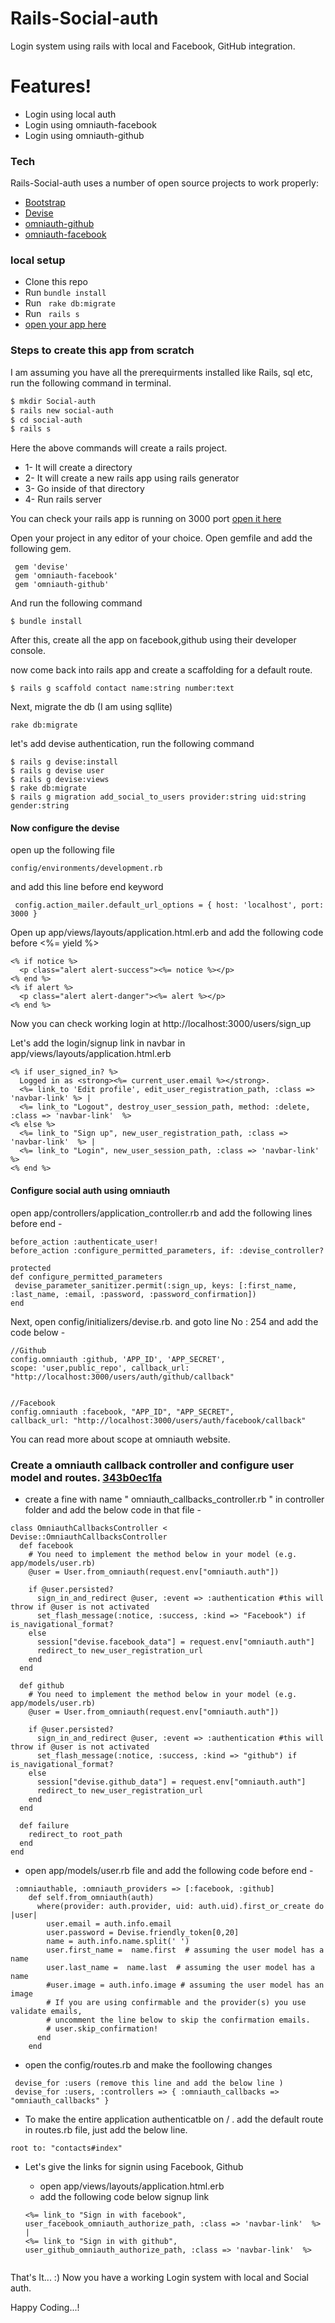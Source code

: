 # Rails-Social-auth
Login system using rails with local and Facebook, GitHub integration.

#  Features!

  - Login using local auth
  - Login using omniauth-facebook
  - Login using omniauth-github
  
### Tech

Rails-Social-auth uses a number of open source projects to work properly:

* [Bootstrap](http://getbootstrap.com/)
* [Devise](https://github.com/plataformatec/devise)
* [omniauth-github](https://github.com/intridea/omniauth-github) 
* [omniauth-facebook](https://github.com/mkdynamic/omniauth-facebook)

### local setup
 - Clone this repo
 - Run ```bundle install```
 - Run ``` rake db:migrate```
 - Run ``` rails s```
 - [open your app here](https://localhost:3000)



### Steps to create this app from scratch

I am assuming you have all the prerequirments installed like Rails, sql etc, run the following command in terminal.

```sh
$ mkdir Social-auth
$ rails new social-auth
$ cd social-auth
$ rails s


```
Here the above commands will create a rails project.

- 1- It will create a directory
- 2- It will create a new rails app using rails generator
- 3- Go inside of that directory
- 4- Run rails server

You can check your rails app is running on 3000 port [open it here](https://localhost:3000)

Open your project in any editor of your choice.
Open gemfile and add the following gem.

```
 gem 'devise'
 gem 'omniauth-facebook'
 gem 'omniauth-github'
```
And run the following  command

```
$ bundle install
```

After this, create all the app on facebook,github using their developer console.

now come back into rails app and create a scaffolding for a default route.

```
$ rails g scaffold contact name:string number:text 
```
Next, migrate the db (I am using sqllite)
```
rake db:migrate
```
let's add devise authentication, run the following command 

```
$ rails g devise:install
$ rails g devise user
$ rails g devise:views
$ rake db:migrate
$ rails g migration add_social_to_users provider:string uid:string gender:string
```
#### Now configure the devise
open up the following file 
```
config/environments/development.rb
```
and add this line before end keyword

```
 config.action_mailer.default_url_options = { host: 'localhost', port: 3000 }
```
 Open up app/views/layouts/application.html.erb and add the following code before <%= yield %> 

```
<% if notice %>
  <p class="alert alert-success"><%= notice %></p>
<% end %>
<% if alert %>
  <p class="alert alert-danger"><%= alert %></p>
<% end %>
```

Now you can check working login at  http://localhost:3000/users/sign_up 

Let's add the login/signup link in navbar in app/views/layouts/application.html.erb 

```
<% if user_signed_in? %>
  Logged in as <strong><%= current_user.email %></strong>.
  <%= link_to 'Edit profile', edit_user_registration_path, :class => 'navbar-link' %> |
  <%= link_to "Logout", destroy_user_session_path, method: :delete, :class => 'navbar-link'  %>
<% else %>
  <%= link_to "Sign up", new_user_registration_path, :class => 'navbar-link'  %> |
  <%= link_to "Login", new_user_session_path, :class => 'navbar-link'  %>
<% end %>
```

#### Configure social auth using omniauth

open app/controllers/application_controller.rb and add the following lines before end -

```
before_action :authenticate_user!
before_action :configure_permitted_parameters, if: :devise_controller?
 
protected
def configure_permitted_parameters
 devise_parameter_sanitizer.permit(:sign_up, keys: [:first_name, :last_name, :email, :password, :password_confirmation])
end
```

Next, open config/initializers/devise.rb. and goto line No : 254 and add the code below -

```
//Github
config.omniauth :github, 'APP_ID', 'APP_SECRET',
scope: 'user,public_repo', callback_url: "http://localhost:3000/users/auth/github/callback"


//Facebook
config.omniauth :facebook, "APP_ID", "APP_SECRET",
callback_url: "http://localhost:3000/users/auth/facebook/callback"

```
You can read more about scope at omniauth website.

### Create a omniauth callback controller and configure user model and routes. [343b0ec1fa ](https://github.com/Sonukr/Rails-Social-auth/commit/343b0ec1fa)

- create a fine with name " omniauth_callbacks_controller.rb " in controller folder and add the below code in that file -

```
class OmniauthCallbacksController < Devise::OmniauthCallbacksController
  def facebook
    # You need to implement the method below in your model (e.g. app/models/user.rb)
    @user = User.from_omniauth(request.env["omniauth.auth"])

    if @user.persisted?
      sign_in_and_redirect @user, :event => :authentication #this will throw if @user is not activated
      set_flash_message(:notice, :success, :kind => "Facebook") if is_navigational_format?
    else
      session["devise.facebook_data"] = request.env["omniauth.auth"]
      redirect_to new_user_registration_url
    end
  end

  def github
    # You need to implement the method below in your model (e.g. app/models/user.rb)
    @user = User.from_omniauth(request.env["omniauth.auth"])

    if @user.persisted?
      sign_in_and_redirect @user, :event => :authentication #this will throw if @user is not activated
      set_flash_message(:notice, :success, :kind => "github") if is_navigational_format?
    else
      session["devise.github_data"] = request.env["omniauth.auth"]
      redirect_to new_user_registration_url
    end
  end

  def failure
    redirect_to root_path
  end
end
```

- open app/models/user.rb file and add the following code before end -

```
 :omniauthable, :omniauth_providers => [:facebook, :github]
	def self.from_omniauth(auth)
	  where(provider: auth.provider, uid: auth.uid).first_or_create do |user|
	    user.email = auth.info.email
	    user.password = Devise.friendly_token[0,20]
	    name = auth.info.name.split(' ')
	    user.first_name =  name.first  # assuming the user model has a name
	    user.last_name =  name.last  # assuming the user model has a name
	    #user.image = auth.info.image # assuming the user model has an image
	    # If you are using confirmable and the provider(s) you use validate emails,
	    # uncomment the line below to skip the confirmation emails.
	    # user.skip_confirmation!
	  end
	end
```



- open the  config/routes.rb and make the foollowing changes

```
 devise_for :users (remove this line and add the below line )
 devise_for :users, :controllers => { :omniauth_callbacks => "omniauth_callbacks" }
```

- To make the entire application authenticatble on / . add the default route in routes.rb file, just add the below line.

```
root to: "contacts#index"
```

- Let's give the links for signin using Facebook, Github
	- open app/views/layouts/application.html.erb 
	- add the following code below signup link

	```
	<%= link_to "Sign in with facebook", user_facebook_omniauth_authorize_path, :class => 'navbar-link'  %> |
  <%= link_to "Sign in with github", user_github_omniauth_authorize_path, :class => 'navbar-link'  %>
	 
	```
	
That's It... :)
 Now you have a working Login system with local and Social auth. 
 
 Happy Coding...!
	


